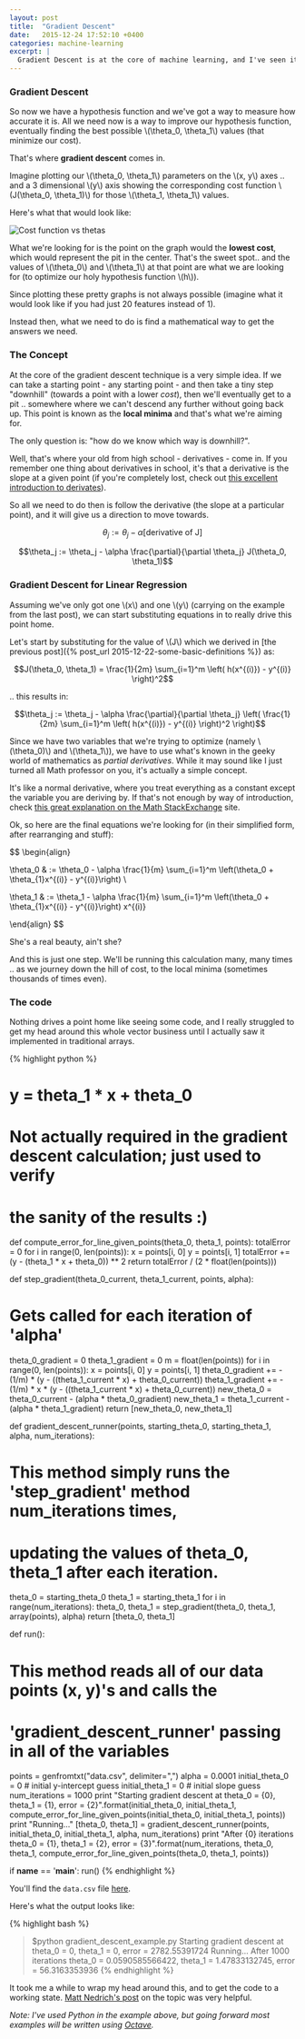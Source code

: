 ```yaml
---
layout: post
title:  "Gradient Descent"
date:   2015-12-24 17:52:10 +0400
categories: machine-learning
excerpt: |
  Gradient Descent is at the core of machine learning, and I've seen it mentioned in every single machine learning publication I've read. In this post, we'll cover what the heck it is and how it's used.
---
```


### Gradient Descent

So now we have a hypothesis function and we've got a way to measure how accurate it is. All we need now is a way to improve our hypothesis function, eventually finding the best possible \\(\theta_0, \theta_1\\) values (that minimize our cost).

That's where **gradient descent** comes in.

Imagine plotting our \\(\theta_0, \theta_1\\) parameters on the \\(x, y\\) axes .. and a 3 dimensional \\(y\\) axis showing the corresponding cost function \\(J(\theta_0, \theta_1)\\) for those \\(\theta_1, \theta_1\\) values.

Here's what that would look like:

![Cost function vs thetas](/assets/cost-function-vs-thetas.png)

What we're looking for is the point on the graph would the **lowest cost**, which would represent the pit in the center. That's the sweet spot.. and the values of \\(\theta_0\\) and \\(\theta_1\\) at that point are what we are looking for (to optimize our holy hypothesis function \\(h\\)).

Since plotting these pretty graphs is not always possible (imagine what it would look like if you had just 20 features instead of 1).

Instead then, what we need to do is find a mathematical way to get the answers we need.

### The Concept

At the core of the gradient descent technique is a very simple idea. If we can take a starting point - any starting point - and then take a tiny step "downhill" (towards a point with a lower *cost*), then we'll eventually get to a pit .. somewhere where we can't descend any further without going back up. This point is known as the **local minima** and that's what we're aiming for.

The only question is: "how do we know which way is downhill?".

Well, that's where your old from high school - derivatives - come in. If you remember one thing about derivatives in school, it's that a derivative is the slope at a given point (if you're completely lost, check out [this excellent introduction to derivates](https://www.khanacademy.org/math/differential-calculus/taking-derivatives/derivative-intro/v/calculus-derivatives-1)).

So all we need to do then is follow the derivative (the slope at a particular point), and it will give us a direction to move towards.

$$\theta_j := \theta_j - \alpha[\text{derivative of J}]$$

$$\theta_j := \theta_j - \alpha \frac{\partial}{\partial \theta_j} J(\theta_0, \theta_1)$$

### Gradient Descent for Linear Regression

Assuming we've only got one \\(x\\) and one \\(y\\) (carrying on the example from the last post), we can start substituting equations in to really drive this point home.

Let's start by substituting for the value of \\(J\\) which we derived in [the previous post]({% post_url 2015-12-22-some-basic-definitions %}) as:

$$J(\theta_0, \theta_1) = \frac{1}{2m} \sum_{i=1}^m \left( h(x^{(i)}) - y^{(i)} \right)^2$$

.. this results in:

$$\theta_j := \theta_j - \alpha \frac{\partial}{\partial \theta_j} \left( \frac{1}{2m} \sum_{i=1}^m \left( h(x^{(i)}) - y^{(i)} \right)^2 \right)$$

Since we have two variables that we're trying to optimize (namely \\(\theta_0)\\) and \\(\theta_1\\)), we have to use what's known in the geeky world of mathematics as *partial derivatives*. While it may sound like I just turned all Math professor on you, it's actually a simple concept.

It's like a normal derivative, where you treat everything as a constant except the variable you are deriving by. If that's not enough by way of introduction, check [this great explanation on the Math StackExchange](http://math.stackexchange.com/questions/70728/partial-derivative-in-gradient-descent-for-two-variables/189792#189792) site.

Ok, so here are the final equations we're looking for (in their simplified form, after rearranging and stuff):

$$
\begin{align}

\theta_0 & := \theta_0 - \alpha \frac{1}{m} \sum_{i=1}^m \left(\theta_0 + \theta_{1}x^{(i)} - y^{(i)}\right) \\

\theta_1 & := \theta_1 - \alpha \frac{1}{m} \sum_{i=1}^m \left(\theta_0 +
\theta_{1}x^{(i)} - y^{(i)}\right) x^{(i)}

\end{align}
$$

She's a real beauty, ain't she?

And this is just one step. We'll be running this calculation many, many times .. as we journey down the hill of cost, to the local minima (sometimes thousands of times even).

### The code

Nothing drives a point home like seeing some code, and I really struggled to get my head around this whole vector business until I actually saw it implemented in traditional arrays.

{% highlight python %}
# y = theta_1 * x + theta_0
# Not actually required in the gradient descent calculation; just used to verify
# the sanity of the results :)
def compute_error_for_line_given_points(theta_0, theta_1, points):
  totalError = 0
  for i in range(0, len(points)):
      x = points[i, 0]
      y = points[i, 1]
      totalError += (y - (theta_1 * x + theta_0)) ** 2
  return totalError / (2 * float(len(points)))

def step_gradient(theta_0_current, theta_1_current, points, alpha):
  # Gets called for each iteration of 'alpha'
  theta_0_gradient = 0
  theta_1_gradient = 0
  m = float(len(points))
  for i in range(0, len(points)):
    x = points[i, 0]
    y = points[i, 1]
    theta_0_gradient += -(1/m) * (y - ((theta_1_current * x) + theta_0_current))
    theta_1_gradient += -(1/m) * x * (y - ((theta_1_current * x) + theta_0_current))
  new_theta_0 = theta_0_current - (alpha * theta_0_gradient)
  new_theta_1 = theta_1_current - (alpha * theta_1_gradient)
  return [new_theta_0, new_theta_1]

def gradient_descent_runner(points, starting_theta_0, starting_theta_1, alpha, num_iterations):
  # This method simply runs the 'step_gradient' method num_iterations times,
  # updating the values of theta_0, theta_1 after each iteration.
  theta_0 = starting_theta_0
  theta_1 = starting_theta_1
  for i in range(num_iterations):
    theta_0, theta_1 = step_gradient(theta_0, theta_1, array(points), alpha)
  return [theta_0, theta_1]

def run():
  # This method reads all of our data points (x, y)'s and calls the
  # 'gradient_descent_runner' passing in all of the variables
  points = genfromtxt("data.csv", delimiter=",")
  alpha = 0.0001
  initial_theta_0 = 0 # initial y-intercept guess
  initial_theta_1 = 0 # initial slope guess
  num_iterations = 1000
  print "Starting gradient descent at theta_0 = {0}, theta_1 = {1}, error = {2}".format(initial_theta_0, initial_theta_1, compute_error_for_line_given_points(initial_theta_0, initial_theta_1, points))
  print "Running..."
  [theta_0, theta_1] = gradient_descent_runner(points, initial_theta_0, initial_theta_1, alpha, num_iterations)
  print "After {0} iterations theta_0 = {1}, theta_1 = {2}, error = {3}".format(num_iterations, theta_0, theta_1, compute_error_for_line_given_points(theta_0, theta_1, points))

if __name__ == '__main__':
  run()
{% endhighlight %}

You'll find the `data.csv` file [here](https://gist.github.com/yazinsai/a962de1d2efcf3aa4986).

Here's what the output looks like:

{% highlight bash %}
> $python gradient_descent_example.py
Starting gradient descent at theta_0 = 0, theta_1 = 0, error = 2782.55391724
Running...
After 1000 iterations theta_0 = 0.0590585566422, theta_1 = 1.47833132745, error = 56.3163353936
{% endhighlight %}

It took me a while to wrap my head around this, and to get the code to a working state. [Matt Nedrich's post](http://spin.atomicobject.com/2014/06/24/gradient-descent-linear-regression/) on the topic was very helpful.

*Note: I've used Python in the example above, but going forward most examples will be written using [Octave](http://www.wikiwand.com/en/GNU_Octave).*
